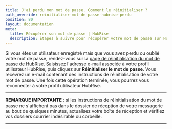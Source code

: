 ```yaml
---
title: J'ai perdu mon mot de passe. Comment le réinitialiser ?
path_override: reinitialiser-mot-de-passe-hubrise-perdu
position: 80
layout: documentation
meta:
  title: Récupérer son mot de passe | HubRise
  description: Étapes à suivre pour récupérer votre mot de passe sur HubRise si vous êtes un utilisateur enregistré, mais que vous avez perdu ou oublié votre mot de passe.
---
```


Si vous êtes un utilisateur enregistré mais que vous avez perdu ou oublié votre mot de passe, rendez-vous sur la [page de réinitialisation du mot de passe de HubRise](https://manager.hubrise.com/reset_password/new). Saisissez l'adresse e-mail associée à votre profil utilisateur HubRise, puis cliquez sur **Réinitialiser le mot de passe**. Vous recevrez un e-mail contenant des instructions de réinitialisation de votre mot de passe. Une fois cette opération terminée, vous pourrez vous reconnecter à votre profil utilisateur HubRise.

---

**REMARQUE IMPORTANTE** : si les instructions de réinitialisation du mot de passe ne s'affichent pas dans le dossier de réception de votre messagerie au bout de quelques minutes, actualisez votre boîte de réception et vérifiez vos dossiers courrier indésirable ou corbeille.

---
